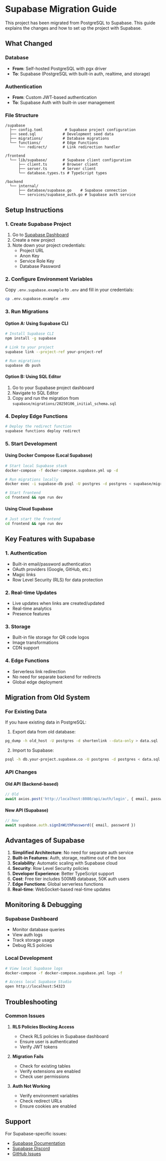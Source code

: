 # Supabase Migration Guide

This project has been migrated from PostgreSQL to Supabase. This guide explains the changes and how to set up the project with Supabase.

## What Changed

### Database
- **From**: Self-hosted PostgreSQL with pgx driver
- **To**: Supabase (PostgreSQL with built-in auth, realtime, and storage)

### Authentication
- **From**: Custom JWT-based authentication
- **To**: Supabase Auth with built-in user management

### File Structure
```
/supabase
  ├── config.toml          # Supabase project configuration
  ├── seed.sql            # Development seed data
  ├── migrations/         # Database migrations
  └── functions/          # Edge Functions
      └── redirect/       # Link redirection handler

/frontend
  └── lib/supabase/       # Supabase client configuration
      ├── client.ts       # Browser client
      ├── server.ts       # Server client
      └── database.types.ts # TypeScript types

/backend
  └── internal/
      ├── database/supabase.go    # Supabase connection
      └── services/supabase_auth.go # Supabase auth service
```

## Setup Instructions

### 1. Create Supabase Project

1. Go to [Supabase Dashboard](https://app.supabase.com)
2. Create a new project
3. Note down your project credentials:
   - Project URL
   - Anon Key
   - Service Role Key
   - Database Password

### 2. Configure Environment Variables

Copy `.env.supabase.example` to `.env` and fill in your credentials:

```bash
cp .env.supabase.example .env
```

### 3. Run Migrations

#### Option A: Using Supabase CLI
```bash
# Install Supabase CLI
npm install -g supabase

# Link to your project
supabase link --project-ref your-project-ref

# Run migrations
supabase db push
```

#### Option B: Using SQL Editor
1. Go to your Supabase project dashboard
2. Navigate to SQL Editor
3. Copy and run the migration from `supabase/migrations/20250106_initial_schema.sql`

### 4. Deploy Edge Functions

```bash
# Deploy the redirect function
supabase functions deploy redirect
```

### 5. Start Development

#### Using Docker Compose (Local Supabase)
```bash
# Start local Supabase stack
docker-compose -f docker-compose.supabase.yml up -d

# Run migrations locally
docker exec -i supabase-db psql -U postgres -d postgres < supabase/migrations/20250106_initial_schema.sql

# Start frontend
cd frontend && npm run dev
```

#### Using Cloud Supabase
```bash
# Just start the frontend
cd frontend && npm run dev
```

## Key Features with Supabase

### 1. Authentication
- Built-in email/password authentication
- OAuth providers (Google, GitHub, etc.)
- Magic links
- Row Level Security (RLS) for data protection

### 2. Real-time Updates
- Live updates when links are created/updated
- Real-time analytics
- Presence features

### 3. Storage
- Built-in file storage for QR code logos
- Image transformations
- CDN support

### 4. Edge Functions
- Serverless link redirection
- No need for separate backend for redirects
- Global edge deployment

## Migration from Old System

### For Existing Data
If you have existing data in PostgreSQL:

1. Export data from old database:
```bash
pg_dump -h old_host -U postgres -d shortenlink --data-only > data.sql
```

2. Import to Supabase:
```bash
psql -h db.your-project.supabase.co -U postgres -d postgres < data.sql
```

### API Changes

#### Old API (Backend-based)
```javascript
// Old
await axios.post('http://localhost:8080/api/auth/login', { email, password })
```

#### New API (Supabase)
```javascript
// New
await supabase.auth.signInWithPassword({ email, password })
```

## Advantages of Supabase

1. **Simplified Architecture**: No need for separate auth service
2. **Built-in Features**: Auth, storage, realtime out of the box
3. **Scalability**: Automatic scaling with Supabase cloud
4. **Security**: Row Level Security policies
5. **Developer Experience**: Better TypeScript support
6. **Cost**: Free tier includes 500MB database, 50K auth users
7. **Edge Functions**: Global serverless functions
8. **Real-time**: WebSocket-based real-time updates

## Monitoring & Debugging

### Supabase Dashboard
- Monitor database queries
- View auth logs
- Track storage usage
- Debug RLS policies

### Local Development
```bash
# View local Supabase logs
docker-compose -f docker-compose.supabase.yml logs -f

# Access local Supabase Studio
open http://localhost:54323
```

## Troubleshooting

### Common Issues

1. **RLS Policies Blocking Access**
   - Check RLS policies in Supabase dashboard
   - Ensure user is authenticated
   - Verify JWT tokens

2. **Migration Fails**
   - Check for existing tables
   - Verify extensions are enabled
   - Check user permissions

3. **Auth Not Working**
   - Verify environment variables
   - Check redirect URLs
   - Ensure cookies are enabled

## Support

For Supabase-specific issues:
- [Supabase Documentation](https://supabase.com/docs)
- [Supabase Discord](https://discord.supabase.com)
- [GitHub Issues](https://github.com/supabase/supabase/issues)